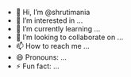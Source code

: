 - 👋 Hi, I’m @shrutimania
- 👀 I’m interested in ...
- 🌱 I’m currently learning ...
- 💞️ I’m looking to collaborate on ...
- 📫 How to reach me ...
- 😄 Pronouns: ...
- ⚡ Fun fact: ...

<!---
shrutimania/shrutimania is a ✨ special ✨ repository because its `README.md` (this file) appears on your GitHub profile.
You can click the Preview link to take a look at your changes.
--->
